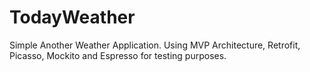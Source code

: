 # TodayWeather
Simple Another Weather Application.
Using MVP Architecture, Retrofit, Picasso, Mockito and Espresso for testing purposes. 
